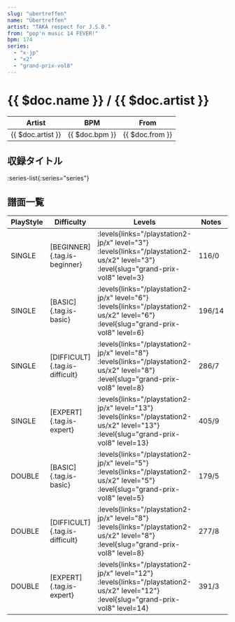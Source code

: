 ```yaml
---
slug: "ubertreffen"
name: "Übertreffen"
artist: "TAKA respect for J.S.B."
from: "pop'n music 14 FEVER!"
bpm: 174
series:
  - "x-jp"
  - "x2"
  - "grand-prix-vol8"
---
```


# {{ $doc.name }} / {{ $doc.artist }}

|Artist|BPM|From|
|------|---|----|
|{{ $doc.artist }}|{{ $doc.bpm }}|{{ $doc.from }}|

## 収録タイトル

:series-list{:series="series"}

## 譜面一覧

|PlayStyle|Difficulty|Levels|Notes|Movie|
|---------|----------|------|-----|-----|
|SINGLE|[BEGINNER]{.tag.is-beginner}| :levels{links="/playstation2-jp/x" level="3"} :levels{links="/playstation2-us/x2" level="3"} :level{slug="grand-prix-vol8" level=3}|116/0||
|SINGLE|[BASIC]{.tag.is-basic}| :levels{links="/playstation2-jp/x" level="6"} :levels{links="/playstation2-us/x2" level="6"} :level{slug="grand-prix-vol8" level=6}|196/14||
|SINGLE|[DIFFICULT]{.tag.is-difficult}| :levels{links="/playstation2-jp/x" level="8"} :levels{links="/playstation2-us/x2" level="8"} :level{slug="grand-prix-vol8" level=8}|286/7||
|SINGLE|[EXPERT]{.tag.is-expert}| :levels{links="/playstation2-jp/x" level="13"} :levels{links="/playstation2-us/x2" level="13"} :level{slug="grand-prix-vol8" level=13}|405/9||
|DOUBLE|[BASIC]{.tag.is-basic}| :levels{links="/playstation2-jp/x" level="5"} :levels{links="/playstation2-us/x2" level="5"} :level{slug="grand-prix-vol8" level=5}|179/5||
|DOUBLE|[DIFFICULT]{.tag.is-difficult}| :levels{links="/playstation2-jp/x" level="8"} :levels{links="/playstation2-us/x2" level="8"} :level{slug="grand-prix-vol8" level=8}|277/8||
|DOUBLE|[EXPERT]{.tag.is-expert}| :levels{links="/playstation2-jp/x" level="12"} :levels{links="/playstation2-us/x2" level="12"} :level{slug="grand-prix-vol8" level=14}|391/3||

